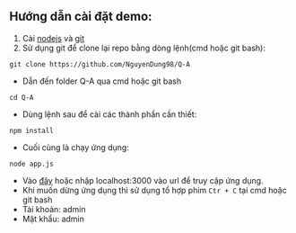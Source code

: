 ## Hướng dẫn cài đặt demo:
1. Cài [nodejs](https://nodejs.org/en/) và [git](https://git-scm.com/downloads)
1. Sử dụng git để clone lại repo bằng dòng lệnh(cmd hoặc git bash):
```
git clone https://github.com/NguyenDung98/Q-A
```
- Dẫn đến folder Q-A qua cmd hoặc git bash
``` 
cd Q-A
``` 
- Dùng lệnh sau để cài các thành phần cần thiết:
```
npm install
```
- Cuối cùng là chạy ứng dụng:
``` 
node app.js
```
- Vào [đây](http://localhost:3000/home) hoặc nhập localhost:3000 vào url để truy cập ứng dụng.
- Khi muốn dừng ứng dụng thì sử dụng tổ hợp phim `Ctr + C` tại cmd hoặc git bash
- Tài khoản: admin
- Mật khẩu: admin
